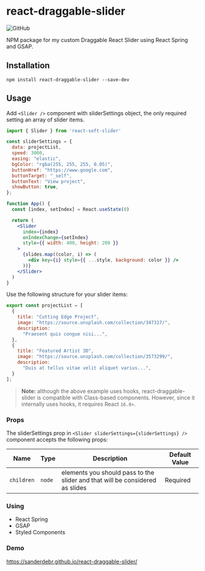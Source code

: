 # react-draggable-slider
![GitHub](https://img.shields.io/github/license/dbismut/react-soft-slider)

<p align="left">NPM package for my custom Draggable React Slider using React Spring and GSAP.</p>

## Installation

```
npm install react-draggable-slider --save-dev
```

## Usage

Add `<Slider />` component with sliderSettings object, the only required setting an array of slider items.

```jsx
import { Slider } from 'react-soft-slider'

const sliderSettings = {
  data: projectList,
  speed: 3000,
  easing: "elastic",
  bgColor: "rgba(255, 255, 255, 0.05)",
  buttonHref: "https://www.google.com",
  buttonTarget: "_self",
  buttonText: "View project",
  showButton: true,
};

function App() {
  const [index, setIndex] = React.useState(0)

  return (
    <Slider
      index={index}
      onIndexChange={setIndex}
      style={{ width: 400, height: 200 }}
    >
      {slides.map((color, i) => (
        <div key={i} style={{ ...style, background: color }} />
      ))}
    </Slider>
  )
}
```

Use the following structure for your slider items:

```javascript
export const projectList = [
  {
    title: "Cutting Edge Project",
    image: "https://source.unsplash.com/collection/347317/",
    description:
      "Praesent quis congue nisi...",
  },
  {
    title: "Featured Artist 3D",
    image: "https://source.unsplash.com/collection/3573299/",
    description:
      "Duis at tellus vitae velit aliquet varius...",
  }
];
```

> **Note:** although the above example uses hooks, react-draggable-slider is compatible with Class-based components. However, since it internally uses hooks, it requires React `16.8+`.

### Props

The sliderSettings prop in `<Slider sliderSettings={sliderSettings} />` component accepts the following props:

| Name              | Type                                | Description                                                                                                                                                                                                                                | Default Value                     |
| ----------------- | ----------------------------------- | ------------------------------------------------------------------------------------------------------------------------------------------------------------------------------------------------------------------------------------------ | --------------------------------- |
| `children`        | `node`                              | elements you should pass to the slider and that will be considered as slides                                                                                                                                                               | Required       

### Using
- React Spring
- GSAP
- Styled Components

### Demo
https://sanderdebr.github.io/react-draggable-slider/
